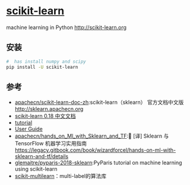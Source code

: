 # [scikit-learn](https://github.com/scikit-learn/scikit-learn)

machine learning in Python http://scikit-learn.org

## 安装

```sh
#  has install numpy and scipy
pip install -U scikit-learn
```

## 参考

* [apachecn/scikit-learn-doc-zh](https://github.com/apachecn/scikit-learn-doc-zh):scikit-learn（sklearn） 官方文档中文版 http://sklearn.apachecn.org
* [scikit-learn 0.18 中文文档](http://cwiki.apachecn.org/display/sklearn)
* [tutorial](https://scikit-learn.org/stable/tutorial/index.html)
* [User Guide](https://scikit-learn.org/stable/user_guide.html)
* [apachecn/hands_on_Ml_with_Sklearn_and_TF](https://github.com/apachecn/hands_on_Ml_with_Sklearn_and_TF):📖 [译] Sklearn 与 TensorFlow 机器学习实用指南 https://legacy.gitbook.com/book/wizardforcel/hands-on-ml-with-sklearn-and-tf/details
* [glemaitre/pyparis-2018-sklearn](https://github.com/glemaitre/pyparis-2018-sklearn):PyParis tutorial on machine learning using scikit-learn
* [scikit-multilearn](http://scikit.ml/)：multi-label的算法库
